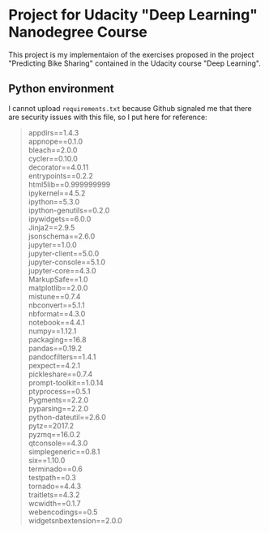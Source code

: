 # Project for Udacity "Deep Learning" Nanodegree Course

This project is my implementaion of the exercises proposed in the project "Predicting Bike Sharing" contained in the Udacity course "Deep Learning".

## Python environment

I cannot upload `requirements.txt` because Github signaled me that there are security issues with this file, so I put here for reference:

> appdirs==1.4.3  
> appnope==0.1.0  
> bleach==2.0.0  
> cycler==0.10.0  
> decorator==4.0.11  
> entrypoints==0.2.2  
> html5lib==0.999999999  
> ipykernel==4.5.2  
> ipython==5.3.0  
> ipython-genutils==0.2.0  
> ipywidgets==6.0.0  
> Jinja2==2.9.5  
> jsonschema==2.6.0  
> jupyter==1.0.0  
> jupyter-client==5.0.0  
> jupyter-console==5.1.0  
> jupyter-core==4.3.0  
> MarkupSafe==1.0  
> matplotlib==2.0.0  
> mistune==0.7.4  
> nbconvert==5.1.1  
> nbformat==4.3.0  
> notebook==4.4.1  
> numpy==1.12.1  
> packaging==16.8  
> pandas==0.19.2  
> pandocfilters==1.4.1  
> pexpect==4.2.1  
> pickleshare==0.7.4  
> prompt-toolkit==1.0.14  
> ptyprocess==0.5.1  
> Pygments==2.2.0  
> pyparsing==2.2.0  
> python-dateutil==2.6.0  
> pytz==2017.2  
> pyzmq==16.0.2  
> qtconsole==4.3.0  
> simplegeneric==0.8.1  
> six==1.10.0  
> terminado==0.6  
> testpath==0.3  
> tornado==4.4.3  
> traitlets==4.3.2  
> wcwidth==0.1.7  
> webencodings==0.5  
> widgetsnbextension==2.0.0  

